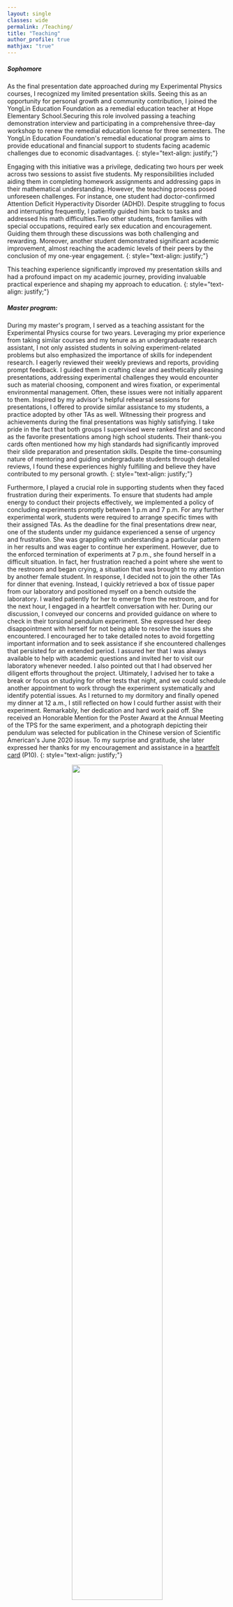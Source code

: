 ```yaml
---
layout: single
classes: wide
permalink: /Teaching/
title: "Teaching"
author_profile: true
mathjax: "true"
---
```


##### Sophomore

As the final presentation date approached during my Experimental Physics courses, I recognized my limited presentation skills. Seeing this as an opportunity for personal growth and community contribution, I joined the YongLin Education Foundation as a remedial education teacher at Hope Elementary School.Securing this role involved passing a teaching demonstration interview and participating in a comprehensive three-day workshop to renew the remedial education license for three semesters. The YongLin Education Foundation's remedial educational program aims to provide educational and financial support to students facing academic challenges due to economic disadvantages.
{: style="text-align: justify;"}

Engaging with this initiative was a privilege, dedicating two hours per week across two sessions to assist five students. My responsibilities included aiding them in completing homework assignments and addressing gaps in their mathematical understanding. However, the teaching process posed unforeseen challenges. For instance, one student had doctor-confirmed Attention Deficit Hyperactivity Disorder (ADHD). Despite struggling to focus and interrupting frequently, I patiently guided him back to tasks and addressed his math difficulties.Two other students, from families with special occupations, required early sex education and encouragement. Guiding them through these discussions was both challenging and rewarding. Moreover, another student demonstrated significant academic improvement, almost reaching the academic levels of their peers by the conclusion of my one-year engagement.
{: style="text-align: justify;"}

This teaching experience significantly improved my presentation skills and had a profound impact on my academic journey, providing invaluable practical experience and shaping my approach to education.
{: style="text-align: justify;"}

##### Master program: 
During my master's program, I served as a teaching assistant for the Experimental Physics course for two years. Leveraging my prior experience from taking similar courses and my tenure as an undergraduate research assistant, I not only assisted students in solving experiment-related problems but also emphasized the importance of skills for independent research. I eagerly reviewed their weekly previews and reports, providing prompt feedback. I guided them in crafting clear and aesthetically pleasing presentations, addressing experimental challenges they would encounter such as material choosing, component and wires fixation, or experimental environmental management. Often, these issues were not initially apparent to them. Inspired by my advisor's helpful rehearsal sessions for presentations, I offered to provide similar assistance to my students, a practice adopted by other TAs as well. Witnessing their progress and achievements during the final presentations was highly satisfying. I take pride in the fact that both groups I supervised were ranked first and second as the favorite presentations among high school students. Their thank-you cards often mentioned how my high standards had significantly improved their slide preparation and presentation skills. Despite the time-consuming nature of mentoring and guiding undergraduate students through detailed reviews, I found these experiences highly fulfilling and believe they have contributed to my personal growth.
{: style="text-align: justify;"}

Furthermore, I played a crucial role in supporting students when they faced frustration during their experiments. To ensure that students had ample energy to conduct their projects effectively, we implemented a policy of concluding experiments promptly between 1 p.m and 7 p.m. For any further experimental work, students were required to arrange specific times with their assigned TAs. As the deadline for the final presentations drew near, one of the students under my guidance experienced a sense of urgency and frustration. She was grappling with understanding a particular pattern in her results and was eager to continue her experiment. However, due to the enforced termination of experiments at 7 p.m., she found herself in a difficult situation. In fact, her frustration reached a point where she went to the restroom and began crying, a situation that was brought to my attention by another female student. In response, I decided not to join the other TAs for dinner that evening. Instead, I quickly retrieved a box of tissue paper from our laboratory and positioned myself on a bench outside the laboratory. I waited patiently for her to emerge from the restroom, and for the next hour, I engaged in a heartfelt conversation with her. During our discussion, I conveyed our concerns and provided guidance on where to check in their torsional pendulum experiment. She expressed her deep disappointment with herself for not being able to resolve the issues she encountered. I encouraged her to take detailed notes to avoid forgetting important information and to seek assistance if she encountered challenges that persisted for an extended period. I assured her that I was always available to help with academic questions and invited her to visit our laboratory whenever needed. I also pointed out that I had observed her diligent efforts throughout the project. Ultimately, I advised her to take a break or focus on studying for other tests that night, and we could schedule another appointment to work through the experiment systematically and identify potential issues. As I returned to my dormitory and finally opened my dinner at 12 a.m., I still reflected on how I could further assist with their experiment. Remarkably, her dedication and hard work paid off. She received an Honorable Mention for the Poster Award at the Annual Meeting of the TPS for the same experiment, and a photograph depicting their pendulum was selected for publication in the Chinese version of Scientific American's June 2020 issue. To my surprise and gratitude, she later expressed her thanks for my encouragement and assistance in a [heartfelt card](https://peizhulai.github.io/pdfs/Thank_Cards_Summary.pdf) (P10).
{: style="text-align: justify;"}

<center><figure>
  <img src="/images/pendulum_on_journal.jpg" style="width:70%" class="align-center">
  <!-- <figcaption>Photo taken from the Chinese version of Scientific American's June 2020 issue.</figcaption> -->
</figure></center>

* [See all thanks cards I received.](https://peizhulai.github.io/pdfs/Thank_Cards_Summary.pdf)

